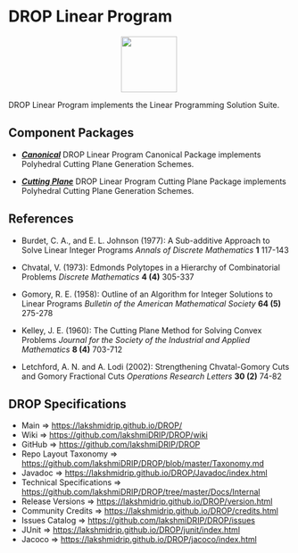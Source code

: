 # DROP Linear Program

<p align="center"><img src="https://github.com/lakshmiDRIP/DROP/blob/master/DRIP_Logo.gif?raw=true" width="100"></p>

DROP Linear Program implements the Linear Programming Solution Suite.


## Component Packages

 * [***Canonical***](https://github.com/lakshmiDRIP/DROP/tree/master/src/main/java/org/drip/linearprogram/canonical)
 DROP Linear Program Canonical Package implements Polyhedral Cutting Plane Generation Schemes.

 * [***Cutting Plane***](https://github.com/lakshmiDRIP/DROP/tree/master/src/main/java/org/drip/linearprogram/cuttingplane)
 DROP Linear Program Cutting Plane Package implements Polyhedral Cutting Plane Generation Schemes.


## References

 * Burdet, C. A., and E. L. Johnson (1977): A Sub-additive Approach to Solve Linear Integer Programs <i>Annals of Discrete Mathematics</i> <b>1</b> 117-143

 * Chvatal, V. (1973): Edmonds Polytopes in a Hierarchy of Combinatorial Problems <i>Discrete Mathematics</i> <b>4 (4)</b> 305-337

 * Gomory, R. E. (1958): Outline of an Algorithm for Integer Solutions to Linear Programs <i>Bulletin of the American Mathematical Society</i> <b>64 (5)</b> 275-278

 * Kelley, J. E. (1960): The Cutting Plane Method for Solving Convex Problems <i>Journal for the Society of the Industrial and Applied Mathematics</i> <b>8 (4)</b> 703-712

 * Letchford, A. N. and A. Lodi (2002): Strengthening Chvatal-Gomory Cuts and Gomory Fractional Cuts <i>Operations Research Letters</i> <b>30 (2)</b> 74-82


## DROP Specifications

 * Main                     => https://lakshmidrip.github.io/DROP/
 * Wiki                     => https://github.com/lakshmiDRIP/DROP/wiki
 * GitHub                   => https://github.com/lakshmiDRIP/DROP
 * Repo Layout Taxonomy     => https://github.com/lakshmiDRIP/DROP/blob/master/Taxonomy.md
 * Javadoc                  => https://lakshmidrip.github.io/DROP/Javadoc/index.html
 * Technical Specifications => https://github.com/lakshmiDRIP/DROP/tree/master/Docs/Internal
 * Release Versions         => https://lakshmidrip.github.io/DROP/version.html
 * Community Credits        => https://lakshmidrip.github.io/DROP/credits.html
 * Issues Catalog           => https://github.com/lakshmiDRIP/DROP/issues
 * JUnit                    => https://lakshmidrip.github.io/DROP/junit/index.html
 * Jacoco                   => https://lakshmidrip.github.io/DROP/jacoco/index.html

